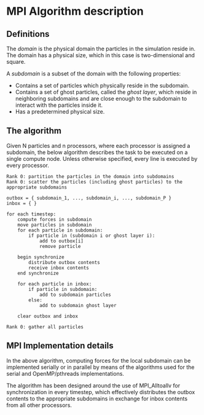 MPI Algorithm description
=========================

Definitions
------------
The *domain* is the physical domain the particles in the simulation reside in. The domain has a physical size, which in this case is two-dimensional and square.

A *subdomain* is a subset of the domain with the following properties:

- Contains a set of particles which physically reside in the subdomain.
- Contains a set of ghost particles, called the *ghost layer*, which reside in neighboring subdomains and are close enough to the subdomain to interact with the particles inside it.
- Has a predetermined physical size.

The algorithm
--------------
Given N particles and n processors, where each processor is assigned a subdomain, the below algorithm describes the task to be executed on a single compute node. Unless otherwise specified, every line is executed by every processor.

    Rank 0: partition the particles in the domain into subdomains
    Rank 0: scatter the particles (including ghost particles) to the appropriate subdomains

    outbox = { subdomain_1, ..., subdomain_i, ..., subdomain_P }
    inbox = { }
    
    for each timestep:
        compute forces in subdomain
        move particles in subdomain
        for each particle in subdomain:
            if particle in (subdomain i or ghost layer i):
                add to outbox[i]
                remove particle

        begin synchronize
            distribute outbox contents
            receive inbox contents
        end synchronize

        for each particle in inbox:
            if particle in subdomain:
                add to subdomain particles
            else:
                add to subdomain ghost layer

        clear outbox and inbox

    Rank 0: gather all particles

MPI Implementation details
-----------------------------
In the above algorithm, computing forces for the local subdomain can be implemented serially or in parallel by means of the algorithms used for the serial and OpenMP/pthreads implementations. 

The algorithm has been designed around the use of MPI_Alltoallv for synchronization in every timestep, which effectively distributes the outbox contents to the appropriate subdomains in exchange for inbox contents from all other processors.